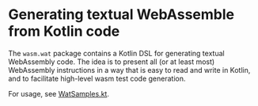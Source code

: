 # Generating textual WebAssemble from Kotlin code

The `wasm.wat` package contains a Kotlin DSL for generating textual WebAssembly code.  The idea is to present all
(or at least most) WebAssembly instructions in a way that is easy to read and write in Kotlin, and to facilitate
high-level wasm test code generation.

For usage, see [WatSamples.kt](WatSamples.kt).
